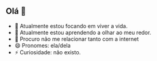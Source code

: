 ## Olá 👋

- 🔭 Atualmente estou focando em viver a vida.
- 🌱 Atualmente estou aprendendo a olhar ao meu redor.
- 👯 Procuro não me relacionar tanto com a internet 
- 😄 Pronomes: ela/dela
- ⚡ Curiosidade: não existo.
